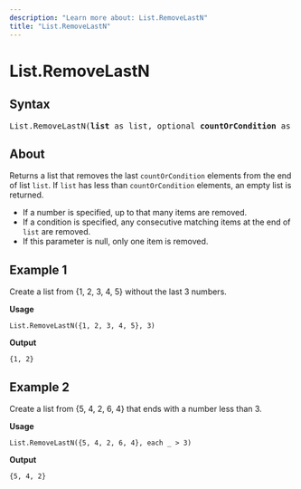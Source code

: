 ```yaml
---
description: "Learn more about: List.RemoveLastN"
title: "List.RemoveLastN"
---
```

# List.RemoveLastN

## Syntax

<pre>
List.RemoveLastN(<b>list</b> as list, optional <b>countOrCondition</b> as any) as list
</pre>
  
## About

Returns a list that removes the last `countOrCondition` elements from the end of list `list`. If `list` has less than `countOrCondition` elements, an empty list is returned.

* If a number is specified, up to that many items are removed.
* If a condition is specified, any consecutive matching items at the end of `list` are removed.
* If this parameter is null, only one item is removed.

## Example 1

Create a list from {1, 2, 3, 4, 5} without the last 3 numbers.

**Usage**

```powerquery-m
List.RemoveLastN({1, 2, 3, 4, 5}, 3)
```

**Output**

`{1, 2}`

## Example 2

Create a list from {5, 4, 2, 6, 4} that ends with a number less than 3.

**Usage**

```powerquery-m
List.RemoveLastN({5, 4, 2, 6, 4}, each _ > 3)
```

**Output**

`{5, 4, 2}`
